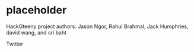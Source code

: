 # placeholder

HackGteeny project
authors: Jason Ngor, Rahul Brahmal, Jack Humphries, david wang, and sri baht


Twitter